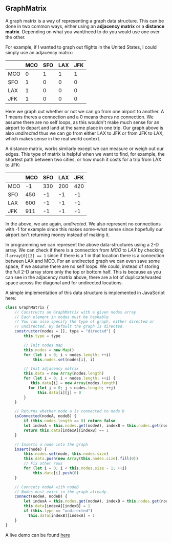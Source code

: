 ## GraphMatrix

A graph matrix is a way of representing a graph data structure.
This can be done in two common ways, either using an __adjacency matrix__ or a __distance matrix__. Depending on what you want/need to do you would use one over the other.

For example, if I wanted to graph out flights in the United States, I could simply use an adjacency matrix:

|     | MCO | SFO | LAX | JFK |
|-----|-----|-----|-----|-----|
| MCO | 0   | 1   | 1   | 1   |
| SFO | 1   | 0   | 0   | 0   |
| LAX | 1   | 0   | 0   | 0   |
| JFK | 1   | 0   | 0   | 0   |

Here we graph out whether or not we can go from one airport to another. A 1 means theres a connection and a 0 means theres no connection. We assume there are no self loops, as this wouldn't make much sense for an airport to depart and land at the same place in one trip. Our graph above is also _undirected_ thus we can go from either LAX to JFK or from JFK to LAX, which makes sense in the real world context.

A distance matrix, works similarly except we can measure or weigh out our edges. This type of matrix is helpful when we want to find, for example, the shortest path between two cities, or how much it costs for a trip from LAX to JFK:

|     | MCO | SFO | LAX | JFK |
|-----|-----|-----|-----|-----|
| MCO | -1  | 330 | 200 | 420 |
| SFO | 450 | -1  | -1  | -1  |
| LAX | 600 | -1  | -1  | -1  |
| JFK | 911 | -1  | -1  | -1  |

In the above, we are again, _undirected_. We also represent no connections with -1 for example since this makes some-what sense since hopefully our airport isn't returning money instead of making it.

In programming we can represent the above data-structures using a 2-D array. We can check if there is a connection from _MCO_ to _LAX_ by checking if `array[0][2] == 1` since if there is a 1 in that location there is a connection between LAX and MCO. For an undirected graph we can even save some space, if we assume there are no self loops. We could, instead of storing the full 2-D array store only the top or bottom half. This is because as you can see in the adjacency matrix above, there are a lot of duplicate/wasted space across the diagonal and for undirected locations.

A simple implementation of this data structure is implemented in JavaScript here:

```js
class GraphMatrix {
    // Constructs an GraphMatrix with a given nodes array
    // Each element in nodes must be hashable
    // You can also specify the type of graph, either directed or
    // undirected. By default the graph is directed.
    constructor(nodes = [], type = "directed") {
        this.type = type

        // Init nodes map
        this.nodes = new Map()
        for (let i = 0; i < nodes.length; ++i)
            this.nodes.set(nodes[i], i)

        // Init adjacency matrix
        this.data = new Array(nodes.length)
        for (let i = 0; i < nodes.length; ++i) {
           this.data[i] = new Array(nodes.length)
          for (let j = 0; j < nodes.length; ++j)
              this.data[i][j] = 0
        }
    }

    // Returns whether node a is connected to node b
    isConnected(nodeA, nodeB) {
        if (this.nodes.length == 0) return false
        let indexA = this.nodes.get(nodeA), indexB = this.nodes.get(nodeB)
        return this.data[indexA][indexB] == 1
    }

    // Inserts a node into the graph
    insert(node) {
        this.nodes.set(node, this.nodes.size)
        this.data.push(new Array(this.nodes.size).fill(0))
        // Fix other rows
        for (let i = 0; i < this.nodes.size - 1; ++i)
            this.data[i].push(0)
    }

    // Conncets nodeA with nodeB
    // Nodes must exist in the graph already.
    connect(nodeA, nodeB) {
        let indexA = this.nodes.get(nodeA), indexB = this.nodes.get(nodeB)
        this.data[indexA][indexB] = 1
        if (this.type == "undirected")
          this.data[indexB][indexA] = 1
    }
}
```

A live demo can be found [here](https://repl.it/@heyluis/GraphMatrix)
